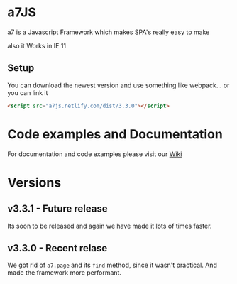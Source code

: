 # a7JS
a7 is a Javascript Framework which makes SPA's really easy to make

also it Works in IE 11

## Setup
You can download the newest version and use something like webpack... or you can link it
```html
<script src="a7js.netlify.com/dist/3.3.0"></script>
```

# Code examples and Documentation
For documentation and code examples please visit our [Wiki](https://github.com/anton7r/a7JS/wiki)

# Versions

## v3.3.1 - Future release
Its soon to be released and again we have made it lots of times faster.

## v3.3.0 - Recent relase
We got rid of `a7.page` and its `find` method, since it wasn't practical.
And made the framework more performant.
